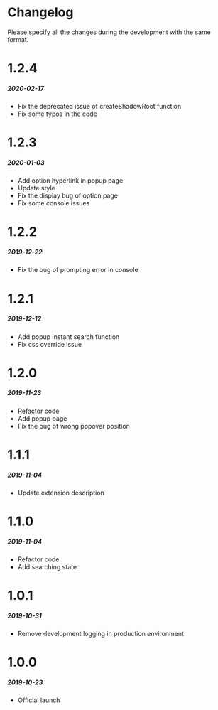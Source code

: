 # Changelog
Please specify all the changes during the development with the same format.

# 1.2.4
##### _2020-02-17_
- Fix the deprecated issue of createShadowRoot function
- Fix some typos in the code

# 1.2.3
##### _2020-01-03_
- Add option hyperlink in popup page
- Update style
- Fix the display bug of option page
- Fix some console issues

# 1.2.2
##### _2019-12-22_
- Fix the bug of prompting error in console

# 1.2.1
##### _2019-12-12_
- Add popup instant search function
- Fix css override issue

# 1.2.0
##### _2019-11-23_
- Refactor code
- Add popup page
- Fix the bug of wrong popover position 

# 1.1.1
##### _2019-11-04_
- Update extension description

# 1.1.0
##### _2019-11-04_
- Refactor code
- Add searching state

# 1.0.1
##### _2019-10-31_
- Remove development logging in production environment

# 1.0.0
##### _2019-10-23_
- Official launch
